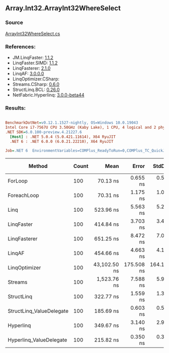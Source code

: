 ﻿## Array.Int32.ArrayInt32WhereSelect

### Source
[ArrayInt32WhereSelect.cs](../LinqBenchmarks/Array/Int32/ArrayInt32WhereSelect.cs)

### References:
- JM.LinqFaster: [1.1.2](https://www.nuget.org/packages/JM.LinqFaster/1.1.2)
- LinqFaster.SIMD: [1.1.2](https://www.nuget.org/packages/LinqFaster.SIMD/1.0.3)
- LinqFasterer: [2.1.0](https://www.nuget.org/packages/LinqFasterer/2.1.0)
- LinqAF: [3.0.0.0](https://www.nuget.org/packages/LinqAF/3.0.0.0)
- LinqOptimizer.CSharp: [](https://www.nuget.org/packages/LinqOptimizer.CSharp/)
- Streams.CSharp: [0.6.0](https://www.nuget.org/packages/Streams.CSharp/0.6.0)
- StructLinq.BCL: [0.26.0](https://www.nuget.org/packages/StructLinq/0.26.0)
- NetFabric.Hyperlinq: [3.0.0-beta44](https://www.nuget.org/packages/NetFabric.Hyperlinq/3.0.0-beta44)

### Results:
``` ini

BenchmarkDotNet=v0.12.1.1527-nightly, OS=Windows 10.0.19043
Intel Core i7-7567U CPU 3.50GHz (Kaby Lake), 1 CPU, 4 logical and 2 physical cores
.NET SDK=6.0.100-preview.4.21227.6
  [Host] : .NET 5.0.4 (5.0.421.11614), X64 RyuJIT
  .NET 6 : .NET 6.0.0 (6.0.21.22210), X64 RyuJIT

Job=.NET 6  EnvironmentVariables=COMPlus_ReadyToRun=0,COMPlus_TC_QuickJitForLoops=1,COMPlus_TieredPGO=1  Runtime=.NET 6.0  

```
|                   Method | Count |         Mean |      Error |     StdDev |  Ratio | RatioSD |   Gen 0 | Gen 1 | Gen 2 | Allocated |
|------------------------- |------ |-------------:|-----------:|-----------:|-------:|--------:|--------:|------:|------:|----------:|
|                  ForLoop |   100 |     70.13 ns |   0.655 ns |   0.580 ns |   1.00 |    0.00 |       - |     - |     - |         - |
|              ForeachLoop |   100 |     70.31 ns |   1.175 ns |   1.099 ns |   1.00 |    0.01 |       - |     - |     - |         - |
|                     Linq |   100 |    523.96 ns |   5.563 ns |   5.204 ns |   7.46 |    0.08 |  0.0496 |     - |     - |     104 B |
|               LinqFaster |   100 |    414.84 ns |   3.703 ns |   3.463 ns |   5.92 |    0.07 |  0.3171 |     - |     - |     664 B |
|             LinqFasterer |   100 |    651.25 ns |   8.472 ns |   7.075 ns |   9.28 |    0.13 |  0.4129 |     - |     - |     864 B |
|                   LinqAF |   100 |    454.66 ns |   4.663 ns |   4.133 ns |   6.48 |    0.07 |       - |     - |     - |         - |
|            LinqOptimizer |   100 | 43,102.50 ns | 175.508 ns | 164.170 ns | 614.49 |    4.71 | 14.2212 |     - |     - |  29,775 B |
|                  Streams |   100 |  1,523.76 ns |   7.588 ns |   5.924 ns |  21.72 |    0.22 |  0.3510 |     - |     - |     736 B |
|               StructLinq |   100 |    322.77 ns |   1.559 ns |   1.302 ns |   4.60 |    0.05 |  0.0305 |     - |     - |      64 B |
| StructLinq_ValueDelegate |   100 |    185.69 ns |   0.603 ns |   0.564 ns |   2.65 |    0.02 |       - |     - |     - |         - |
|                Hyperlinq |   100 |    349.67 ns |   3.140 ns |   2.937 ns |   4.99 |    0.06 |       - |     - |     - |         - |
|  Hyperlinq_ValueDelegate |   100 |    215.82 ns |   0.350 ns |   0.310 ns |   3.08 |    0.03 |       - |     - |     - |         - |
